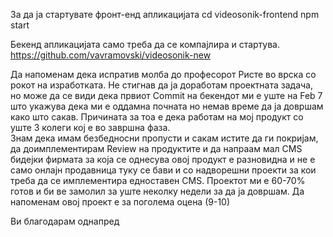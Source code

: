 За да ја стартувате фронт-енд апликацијата
cd videosonik-frontend
npm start

Бекенд апликацијата само треба да се компајлира и стартува.
https://github.com/vavramovski/videosonik-new



Да напоменам дека испратив молба до професорот Ристе во врска со рокот на изработката.
Не стигнав да ја доработам проектната задача, но може да се види дека првиот Commit на бекендот ми е уште на Feb 7 
што укажува дека ми е оддамна почната но немав време да ја довршам како што сакав. Причината за тоа е дека работам на 
мој продукт со уште 3 колеги кој е во завршна фаза.  
Знам дека имам безбедносни пропусти и сакам истите да ги покријам, да доимплементирам Review на продуктите и да напраам 
мал CMS бидејки фирмата за која се однесува овој продукт е разновидна и не е само онлајн продавница туку се бави и со надворешни проекти
за кои треба да се имплементира едноставен CMS.
Проектот ми е 60-70% готов и би ве замолил за уште неколку недели за да ја довршам.
Да напоменам овој проект е за поголема оцена (9-10)

Ви благодарам однапред

